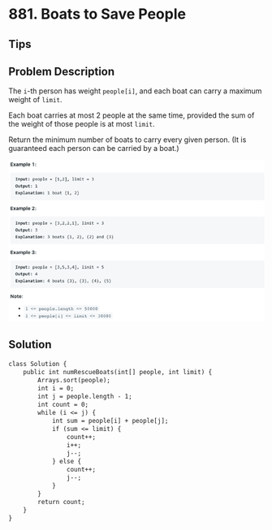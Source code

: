 # 881. Boats to Save People

## Tips

## Problem Description

The `i`-th person has weight `people[i]`, and each boat can carry a maximum weight of `limit`.

Each boat carries at most 2 people at the same time, provided the sum of the weight of those people is at most `limit`.

Return the minimum number of boats to carry every given person.  \(It is guaranteed each person can be carried by a boat.\)

![](../.gitbook/assets/image%20%282%29.png)

## Solution

```text
class Solution {
    public int numRescueBoats(int[] people, int limit) {
        Arrays.sort(people);
        int i = 0;
        int j = people.length - 1;
        int count = 0;
        while (i <= j) {
            int sum = people[i] + people[j];
            if (sum <= limit) {
                count++;
                i++;
                j--;
            } else {
                count++;
                j--;
            }
        }
        return count;
    }
}
```

